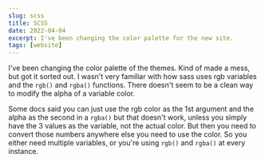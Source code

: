 ```yaml
---
slug: scss
title: SCSS
date: 2022-04-04
excerpt: I've been changing the color palette for the new site.
tags: [website]
---
```


I've been changing the color palette of the themes. Kind of made a mess, but got it sorted out. I wasn't very familiar with how sass uses rgb variables and the `rgb()` and `rgba()` functions. There doesn't seem to be a clean way to modify the alpha of a variable color.

Some docs said you can just use the rgb color as the 1st argument and the alpha as the second in a `rgba()` but that doesn't work, unless you simply have the 3 values as the variable, not the actual color. But then you need to convert those numbers anywhere else you need to use the color. So you either need multiple variables, or you're using `rgb()` and `rgba()` at every instance.
